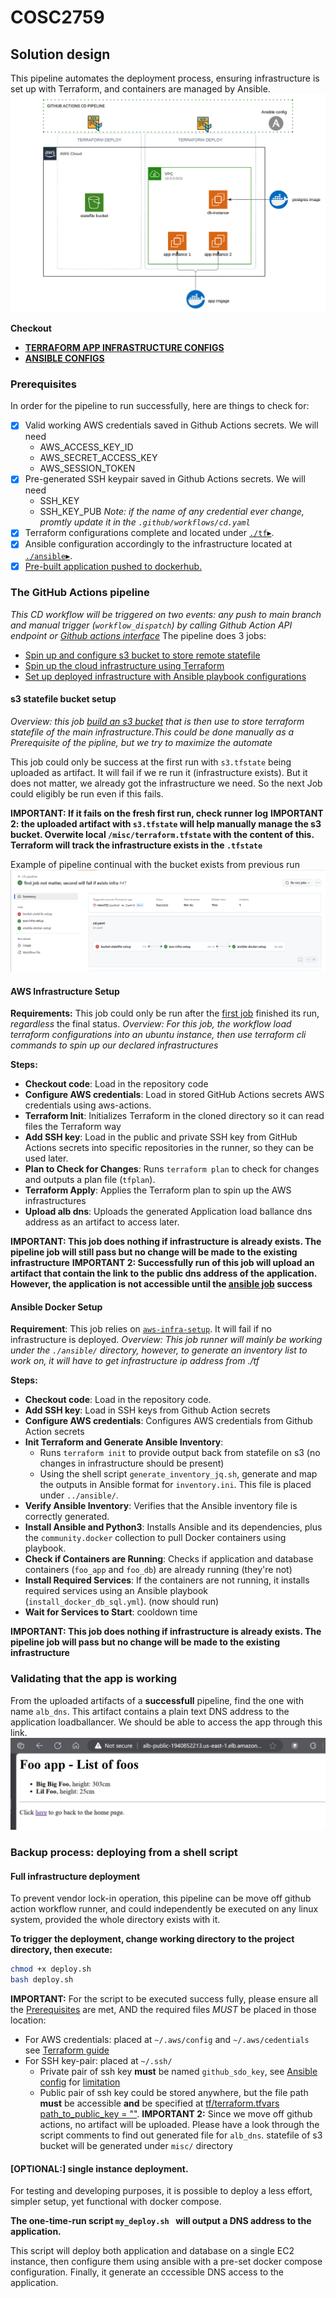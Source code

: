 # COSC2759

## Solution design

This pipeline automates the deployment process, ensuring infrastructure is set up with Terraform, and containers are managed by Ansible.
![Solution design](./docs/solution.png)

**Checkout**
- [**TERRAFORM APP INFRASTRUCTURE CONFIGS**](./tf/)
- [**ANSIBLE CONFIGS**](./ansible/)

### Prerequisites

In order for the pipeline to run successfully, here are things to check for:

- [x] Valid working AWS credentials saved in Github Actions secrets. We will need
  - AWS_ACCESS_KEY_ID
  - AWS_SECRET_ACCESS_KEY
  - AWS_SESSION_TOKEN
- [x] Pre-generated SSH keypair saved in Github Actions secrets. We will need
  - SSH_KEY
  - SSH_KEY_PUB
    *Note: if the name of any credential ever change, promtly update it in the `.github/workflows/cd.yaml`*
- [x] Terraform configurations complete and located under [`./tf`▸](./tf/).
- [x] Ansible configuration accordingly to the infrastructure located at [`./ansible`▸](./ansible/).
- [x] [Pre-built application pushed to dockerhub.](./misc/how-to-build-app-docker-image.txt)

### The GitHub Actions pipeline

_This CD workflow will be triggered on two events: any push to main branch and manual trigger (`workflow_dispatch`) by calling Github Action API endpoint or [Github actions interface](https://docs.github.com/en/actions/managing-workflow-runs-and-deployments/managing-workflow-runs/manually-running-a-workflow)_
The pipeline does 3 jobs:
- [Spin up and configure s3 bucket to store remote statefile](#s3-statefile-bucket-setup)
- [Spin up the cloud infrastructure using Terraform](#aws-infrastructure-setup)
- [Set up deployed infrastructure with Ansible playbook configurations](#ansible-docker-setup)

#### s3 statefile bucket setup

_Overview: this job [build an s3 bucket](./misc/state-bucket-infra.tf) that is then use to store terraform statefile of the main infrastructure.This could be done manually as a Prerequisite of the pipline, but we try to maximize the automate_

This job could only be success at the first run with `s3.tfstate` being uploaded as artifact. It will fail if we re run it (infrastructure exists).
But it does not matter, we already got the infrastructure we need. So the next Job could eligibly be run even if this fails.

**IMPORTANT: If it fails on the fresh first run, check runner log**
**IMPORTANT 2: the uploaded artifact with `s3.tfstate` will help manually manage the s3 bucket. Overwite local `/misc/terraform.tfstate` with the content of this. Terraform will track the infrastructure exists in the `.tfstate`**

Example of pipeline continual with the bucket exists from previous run
![First job fails on existed infra](./docs/first-job-not-matter.png)

#### AWS Infrastructure Setup

**Requirements:** This job could only be run after the [first job](#s3-statefile-bucket-setup) finished its run, _regardless_ the final status.
_Overview: For this job, the workflow load terraform configurations into an ubuntu instance, then use terraform cli commands to spin up our declared infrastructures_

**Steps:**

- **Checkout code**: Load in the repository code
- **Configure AWS credentials**: Load in stored GitHub Actions secrets AWS credentials using aws-actions.
- **Terraform Init**: Initializes Terraform in the cloned directory so it can read files the Terraform way
- **Add SSH key**: Load in the public and private SSH key from GitHub Actions secrets into specific repositories in the runner, so they can be used later.
- **Plan to Check for Changes**: Runs `terraform plan` to check for changes and outputs a plan file (`tfplan`).
- **Terraform Apply**: Applies the Terraform plan to spin up the AWS infrastructures
- **Upload alb dns**: Uploads the generated Application load ballance dns address as an artifact to access later.

**IMPORTANT: This job does nothing if infrastructure is already exists. The pipeline job will still pass but no change will be made to the existing infrastructure**
**IMPORTANT 2: Successfully run of this job will upload an artifact that contain the link to the public dns address of the application. However, the application is not accessible until the [ansible job](#ansible-docker-setup) success**

#### Ansible Docker Setup

**Requirement**: This job relies on [`aws-infra-setup`](#aws-infrastructure-setup). It will fail if no infrastructure is deployed.
_Overview: This job runner will mainly be working under the `./ansible/` directory, however, to generate an inventory list to work on, it will have to get infrastructure ip address from ./tf_

**Steps:**

- **Checkout code**: Load in the repository code.
- **Add SSH key**: Load in SSH keys from Github Action secrets
- **Configure AWS credentials**: Configures AWS credentials from Github Action secrets
- **Init Terraform and Generate Ansible Inventory**:
  - Runs `terraform init` to provide output back from statefile on s3 (no changes in infrastructure should be present)
  - Using the shell script `generate_inventory_jq.sh`, generate and map the outputs in Ansible format for `inventory.ini`. This file is placed under `../ansible/`.
- **Verify Ansible Inventory**: Verifies that the Ansible inventory file is correctly generated.
- **Install Ansible and Python3**: Installs Ansible and its dependencies, plus the `community.docker` collection to pull Docker containers using playbook.
- **Check if Containers are Running**: Checks if application and database containers (`foo_app` and `foo_db`) are already running (they're not)
- **Install Required Services**: If the containers are not running, it installs required services using an Ansible playbook (`install_docker_db_sql.yml`). (now should run)
- **Wait for Services to Start**: cooldown time

**IMPORTANT: This job does nothing if infrastructure is already exists. The pipeline job will pass but no change will be made to the existing infrastructure**

### Validating that the app is working

From the uploaded artifacts of a **successfull** pipeline, find the one with name `alb_dns`.
This artifact contains a plain text DNS address to the application loadballancer. We should be able to access the app through this link.
![DNS access to the app](./docs/alb-access.png)

### Backup process: deploying from a shell script

#### Full infrastructure deployment

To prevent vendor lock-in operation, this pipeline can be move off github action workflow runner, and could independently be executed on any linux system, provided the whole directory exists with it.

**To trigger the deployment, change working directory to the project directory, then execute:**

```bash
chmod +x deploy.sh
bash deploy.sh
```

**IMPORTANT:** For the script to be executed success fully, please ensure all the [Prerequisites](#prerequisites) are met, AND the required files *MUST* be placed in those location:
- For AWS credentials: placed at `~/.aws/config` and `~/.aws/cedentials` see [Terraform guide](https://registry.terraform.io/providers/hashicorp/aws/latest/docs#authentication-and-configuration)
- For SSH key-pair: placed at `~/.ssh/`
  + Private pair of ssh key **must** be named `github_sdo_key`, see [Ansible config](./ansible/) for [limitation](./ansible/README.md#prerequisites)
  + Public pair of ssh key could be stored anywhere, but the file path **must** be accessible **and** be specified at [tf/terraform.tfvars path_to_public_key = ""](./tf/terraform.tfvars).
**IMPORTANT 2:** Since we move off github actions, no artifact will be uploaded. Please have a look through the script comments to find out generated file for `alb_dns`. statefile of s3 bucket will be generated under `misc/` directory

#### **[OPTIONAL:]** single instance deployment.

For testing and developing purposes, it is possible to deploy a less effort, simpler setup, yet functional with docker compose.

**The one-time-run script `my_deploy.sh ` will output a DNS address to the application.**

This script will deploy both application and database on a single EC2 instance, then configure them using ansible with a pre-set docker compose configuration. Finally, it generate an cccessible DNS access to the application.
